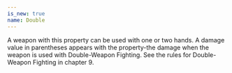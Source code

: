 ```yaml
---
is_new: true
name: Double
---
```

A weapon with this property can be used with one or two hands. A damage value in parentheses appears with the property-the damage when the weapon is used with Double-Weapon Fighting. See the rules for Double-Weapon Fighting in chapter 9. 